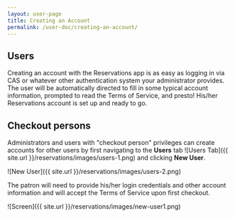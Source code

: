 ```yaml
---
layout: user-page
title: Creating an Account
permalink: /user-doc/creating-an-account/
---
```



Users
-----

Creating an account with the Reservations app is as easy as logging in via CAS or whatever other authentication system your administrator provides. The user will be automatically directed to fill in some typical account information, prompted to read the Terms of Service, and presto! His/her Reservations account is set up and ready to go.

Checkout persons
-------------------

Administrators and users with "checkout person" privileges can create accounts for other users by first navigating to the **Users** tab ![Users Tab]({{ site.url }}/reservations/images/users-1.png) and clicking **New User**. 

![New User]({{ site.url }}/reservations/images/users-2.png) 

The patron will need to provide his/her login credentials and other account information and will accept the Terms of Service upon first checkout.

![Screen]({{ site.url }}/reservations/images/new-user1.png)
